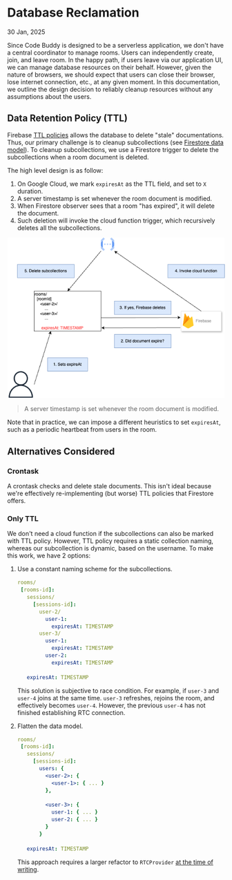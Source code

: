 # Database Reclamation

30 Jan, 2025

Since Code Buddy is designed to be a serverless application, we don't have a central coordinator to manage rooms. Users
can independently create, join, and leave room. In the happy path, if users leave via our application UI, we can manage
database resources on their behalf. However, given the nature of browsers, we should expect that users can close their
browser, lose internet connection, etc., at any given moment. In this documentation, we outline the design decision to
reliably cleanup resources without any assumptions about the users.

## Data Retention Policy (TTL)

Firebase [TTL policies](https://firebase.google.com/docs/firestore/ttl) allows the database to delete "stale"
documentations. Thus, our primary challenge is to cleanup subcollections (see [Firestore data model](https://firebase.google.com/docs/firestore/data-model)).
To cleanup subcollections, we use a Firestore trigger to delete the subcollections when a room document is deleted.

The high level design is as follow:

1. On Google Cloud, we mark `expiresAt` as the TTL field, and set to `X` duration.
2. A server timestamp is set whenever the room document is modified.
3. When Firestore observer sees that a room "has expired", it will delete the document.
4. Such deletion will invoke the cloud function trigger, which recursively deletes all the subcollections.

![TTL architecture](../images/001-ttl.png)

> A server timestamp is set whenever the room document is modified.

Note that in practice, we can impose a different heuristics to set `expiresAt`, such as a periodic heartbeat from
users in the room.

## Alternatives Considered

### Crontask

A crontask checks and delete stale documents. This isn't ideal because we're effectively re-implementing (but worse) TTL
policies that Firestore offers.

### Only TTL

We don't need a cloud function if the subcollections can also be marked with TTL policy. However, TTL policy requires
a static collection naming, whereas our subcollection is dynamic, based on the username. To make this work, we
have 2 options:

1. Use a constant naming scheme for the subcollections.

   ```yaml
   rooms/
    [rooms-id]:
      sessions/
        [sessions-id]:
          user-2/
            user-1:
              expiresAt: TIMESTAMP
          user-3/
            user-1:
              expiresAt: TIMESTAMP
            user-2:
              expiresAt: TIMESTAMP

      expiresAt: TIMESTAMP
   ```

   This solution is subjective to race condition. For example, if `user-3` and `user-4` joins at the same time. `user-3`
   refreshes, rejoins the room, and effectively becomes `user-4`. However, the previous `user-4` has not finished
   establishing RTC connection.

2. Flatten the data model.

   ```yaml
   rooms/
    [rooms-id]:
      sessions/
        [sessions-id]:
          users: {
            <user-2>: {
              <user-1>: { ... }
            },

            <user-3>: {
              user-1: { ... }
              user-2: { ... }
            }
          }

      expiresAt: TIMESTAMP
   ```

   This approach requires a larger refactor to `RTCProvider` [at the time of writing](https://github.com/nickbar01234/codebuddy/blob/c522521fbcb536de81b2ed03ae95d7aeda32f1ff/extension/src/context/RTCProvider.tsx).

